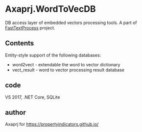 # Axaprj.WordToVecDB
DB access layer of embedded vectors processing tools. 
A part of [FastTextProcess](https://github.com/Axaprj/FastTextProcess) project.
 
## Contents
Entity-style support of the following databases:
 - word2vect - extendable the word to vector dictionary
 - vect_result - word to vector processing result database

## code
VS 2017, .NET Core, SQLite

## author
Axaprj for https://propertyindicators.github.io/
